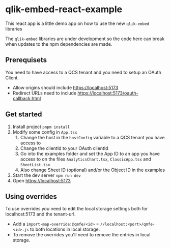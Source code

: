# qlik-embed-react-example

This react app is a little demo app on how to use the new `qlik-embed` libraries

The `qlik-embed` libraries are under development so the code here can break when updates to the npm dependencies are made.

## Prerequisets

You need to have access to a QCS tenant and you need to setup an OAuth Client.

- Allow origins should include <https://localhost:5173>
- Redirect URLs need to include <https://localhost:5173/oauth-callback.html>

## Get started

1. Install project `pnpm install`
2. Modify some config in `App.tsx`
   1. Change the host in the `hostConfig` variable to a QCS tenant you have access to
   2. Change the clientId to your OAuth clientId
   3. Go into the examples folder and set the App ID to an app you have access to on the files `AnalyticsChart.tsx`, `ClassicApp.tsx` and `SheetList.tsx`
   4. Also change Sheet ID (optional) and/or the Object ID in the examples
3. Start the dev server `npm run dev`
4. Open <https://localhost:5173>

## Using overrides

To use overrides you need to edit the local storage settings both for localhost:5173 and the tenant-url.

- Add a `import-map-override:@qmfe/<id>` = `//localhost:<port>/qmfe-<id>.js` to both locations in local storage.
- To remove the overrides you'll need to remove the entries in local storage.
